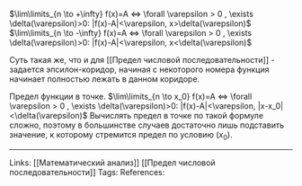 $\lim\limits_{n \to +\infty} f(x)=A <=> \forall \varepsilon > 0 , \exists \delta(\varepsilon)>0: |f(x)-A|<\varepsilon, x>\delta(\varepsilon)$
$\lim\limits_{n \to -\infty} f(x)=A <=> \forall \varepsilon > 0 , \exists \delta(\varepsilon)>0: |f(x)-A|<\varepsilon, x<\delta(\varepsilon)$

Суть такая же, что и для [[Предел числовой последовательности]] - задается эпсилон-коридор, начиная с некоторого номера функция начинает полностью лежать в данном коридоре. 

Предел функции в точке. 
$\lim\limits_{n \to x_0} f(x)=A <=> \forall \varepsilon > 0 , \exists \delta(\varepsilon)>0: |f(x)-A|<\varepsilon, |x-x_0|<\delta(\varepsilon)$
Вычислять предел в точке по такой формуле сложно, поэтому в большинстве случаев достаточно лишь подставить значение, к которому стремится предел по условию ($x_0$). 
___
Links: [[Математический анализ]] [[Предел числовой последовательности]]
Tags:
References: